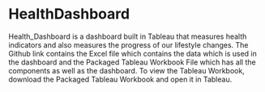 # HealthDashboard
Health_Dashboard is a dashboard built in Tableau that measures health indicators and also measures the progress of our lifestyle changes.
The Github link contains the Excel file which contains the data which is used in the dashboard and the Packaged Tableau Workbook File which has all the components as well as the dashboard.
To view the Tableau Workbook, download the Packaged Tableau Workbook and open it in Tableau.
